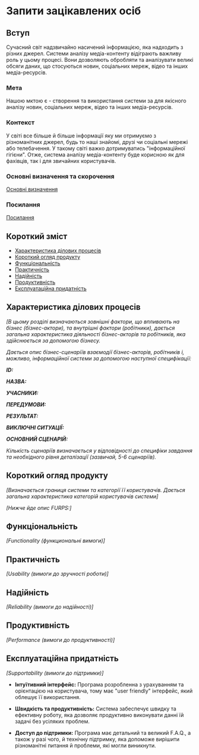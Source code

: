 # Запити зацікавлених осіб

## Вступ

Сучасний світ надзвичайно насичений інформацією, яка надходить з різних джерел. Системи аналізу медіа-контенту відіграють важливу роль у цьому процесі. Вони дозволяють обробляти та аналізувати великі обсяги даних, що стосуються новин, соціальних мереж, відео та інших медіа-ресурсів. 

### Мета 

Нашою мктою є - створення та використання системи за для якісного аналізу новин, соціальних мереж, відео та інших медіа-ресурсів.

### Контекст

У світі все більше й більше інформації яку ми отримуємо з різноманітних джерел, будь то наші знайомі, друзі чи соціальні мережі або телебачення. У такому світі важко дотримуватись "інформаційної гігієни". Отже, система аналізу медіа-контенту буде корисною як для фахівців, так і для звичайних користувачів.

### Основні визначення та скорочення

[Основні визначення](state-of-the-art.md#основні-визначення)

### Посилання

[Посилання](state-of-the-art.md#посилання)

## Короткий зміст

- [Характеристика ділових процесів](#характеристика-ділових-процесів)
- [Короткий огляд продукту](#короткий-огляд-продукту)
- [Функціональність](#функціональність)
- [Практичність](#практичність)
- [Надійність](#надійність)
- [Продуктивність](#продуктивність)
- [Експлуатаційна придатність](#експлуатаційна-придатність)

## Характеристика ділових процесів

*[В цьому розділі визначаються зовнішні фактори, що впливають на бізнес (бізнес-актори), 
та внутрішні фактори (робітники), дається загальна характеристика діяльності бізнес-акторів 
та робітників, яка здійснюється за допомогою бізнесу.*

*Дається опис бізнес-сценаріїв взаємодії бізнес-акторів, робітників і, можливо, інформаційної системи за допомогою наступної
специфікації:*

   
***ID:***
    
***НАЗВА:***
    
***УЧАСНИКИ:***

***ПЕРЕДУМОВИ:***

***РЕЗУЛЬТАТ:***

***ВИКЛЮЧНІ СИТУАЦІЇ:***

***ОСНОВНИЙ СЦЕНАРІЙ:***

*Кількість сценаріїв визначається у відповідності до специфіки завдання та необхідного 
рівня деталізації (зазвичай, 5-6 сценаріїв).*

## Короткий огляд продукту

*[Визначається границя системи та категорії її користувачів. Дається загальна характеристика категорій користувачів
системи]*

*[Нижче йде опис FURPS:]*


## Функціональність

*[Functionality (функциональні вимоги)]*

## Практичність

*[Usability (вимоги до зручності роботи)]*

## Надійність

*[Reliability (вимоги до надійності)]*

## Продуктивність

*[Performance (вимоги до продуктивності)]*

## Експлуатаційна придатність

*[Supportability (вимоги до підтримки)]*

- **Інтуїтивний інтерфейс:** Програма розробленна з урахуванням та орієнтацією на користувача, тому має "user friendly" інтерфейс, який облешує її використання.

- **Швидкість та продуктивність:** Система забеспечує швидку та ефективну роботу, яка дозволяє продуктивно виконувати данні їй задачі без усіляких проблем.

- **Доступ до підтримки:** Програма має детальний та великий F.A.Q., а також у разі чого, й технічну підтримку, яка допоможе вирішити різноманітні питання й проблеми, які могли виникнути.